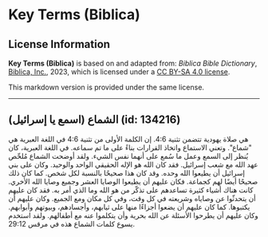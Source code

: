 # Key Terms (Biblica)

## License Information

**Key Terms (Biblica)** is based on and adapted from: _Biblica Bible Dictionary_, [Biblica, Inc.](https://www.biblica.com/), 2023, which is licensed under a [CC BY-SA 4.0 license](https://creativecommons.org/licenses/by-sa/4.0/legalcode.en).

This markdown version is provided under the same license.



--------------------------------

## الشماع (اسمع يا إسرائيل) (id: 134216)

هي صلاة يهودية تتضمن تثنية 4:6\. إن الكلمة الأولى من تثنية 4:6 في اللغة العبرية هي "شماع". وتعني الاستماع واتخاذ القرارات بناءً على ما تم سماعه. في اللغة العبرية، كان يُنظر إلى السمع وعمل ما سُمع على أنهما نفس الشيء. ولقد أوضحت الشماع مُلخّص عهد الله مع شعب إسرائيل. فقد كان الله هو الإله الحقيقي الواحد والوحيد. وكان على بني إسرائيل أن يطيعوا الله وحده. وقد كان هذا صحيحًا بالنسبة لكل شخص. كما كان ذلك صحيحًا أيضًا لهم كجماعة. فكان عليهم أن يطيعوا الوصايا العشر وجميع وصايا الله الأخري. كانت هناك أشياء كثيرة تساعدهم على تذكّر من هو الله وما الذي أمر به. فقد كان عليهم أن يتحدثّوا عن وصاياه وشريعته في كل وقت، وفي كل مكان ومع الجميع. وكان عليهم أن يكتبوها. كما كان عليهم أن يضعوا أجزاءًا منها على ثيابهم، وأجسادهم، وبيوتهم وأبوابهم. وكان عليهم أن يطرحوا الأسئلة عن الله بحرية وأن يتكلموا عنه مع أطفالهم. ولقد استخدم يسوع كلمات الشماع هذه في مرقس 29:12\.


